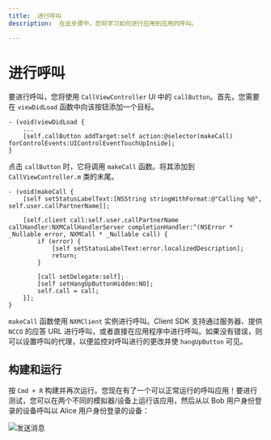 ```yaml
---
title:  进行呼叫
description:  在此步骤中，您将学习如何进行应用到应用的呼叫。

---
```


进行呼叫
====

要进行呼叫，您将使用 `CallViewController` UI 中的 `callButton`。首先，您需要在 `viewDidLoad` 函数中向该按钮添加一个目标。

```objective_c
- (void)viewDidLoad {
    ...
    [self.callButton addTarget:self action:@selector(makeCall) forControlEvents:UIControlEventTouchUpInside];
}
```

点击 `callButton` 时，它将调用 `makeCall` 函数。将其添加到 `CallViewController.m` 类的末尾。

```objective_c
- (void)makeCall {
    [self setStatusLabelText:[NSString stringWithFormat:@"Calling %@", self.user.callPartnerName]];
    
    [self.client call:self.user.callPartnerName callHandler:NXMCallHandlerServer completionHandler:^(NSError * _Nullable error, NXMCall * _Nullable call) {
        if (error) {
            [self setStatusLabelText:error.localizedDescription];
            return;
        }
        
        [call setDelegate:self];
        [self setHangUpButtonHidden:NO];
        self.call = call;
    }];
}
```

`makeCall` 函数使用 `NXMClient` 实例进行呼叫。Client SDK 支持通过服务器、提供 `NCCO` 的应答 URL 进行呼叫，或者直接在应用程序中进行呼叫。如果没有错误，则可以设置呼叫的代理，以便监控对呼叫进行的更改并使 `hangUpButton` 可见。

构建和运行
-----

按 `Cmd + R` 构建并再次运行。您现在有了一个可以正常运行的呼叫应用！要进行测试，您可以在两个不同的模拟器/设备上运行该应用，然后从以 Bob 用户身份登录的设备呼叫以 Alice 用户身份登录的设备：

![发送消息](/images/client-sdk/ios-in-app-voice/active-call.png)

